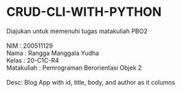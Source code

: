 # CRUD-CLI-WITH-PYTHON<br />
Diajukan untuk memenuhi tugas matakuliah PBO2<br />
<br />
NIM : 200511129<br />
Nama : Rangga Manggala Yudha<br />
Kelas : 20-C1C-R4<br />
Matakuliah : Pemrograman Berorientasi Objek 2<br />
<br />
Desc: Blog App with id, title, body, and author as it columns
